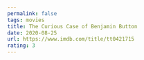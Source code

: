 ```yaml
---
permalink: false
tags: movies
title: The Curious Case of Benjamin Button
date: 2020-08-25
url: https://www.imdb.com/title/tt0421715
rating: 3
---
```

